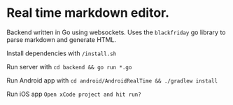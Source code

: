 # Real time markdown editor.

Backend written in Go using websockets. Uses the `blackfriday` go library to parse markdown and generate HTML.


Install dependencies with `/install.sh`

Run server with `cd backend && go run *.go`

Run Android app with `cd android/AndroidRealTime && ./gradlew install`

Run iOS app `Open xCode project and hit run?` 